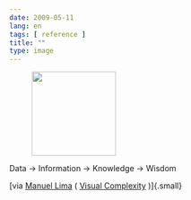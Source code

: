 ```yaml
---
date: 2009-05-11
lang: en
tags: [ reference ]
title: ""
type: image
---
```


<figure>
<a
href="https://hugo.ferreira.cc/data-information-knowledge-wisdom/attachment/1215/"
rel="attachment"><img
src="https://hugo.ferreira.cc/wp-content/uploads/2009/05/buAmlI5IVnbznlmsgP1nESj8o1_500-150x150.png"
width="150" height="150" /></a></figure>

Data → Information → Knowledge → Wisdom

[via [Manuel Lima](http://mslima.com) ( [Visual
Complexity](http://visualcomplexity.com) )]{.small}

